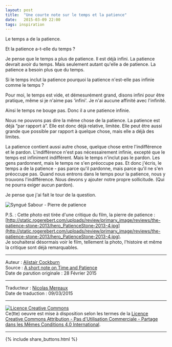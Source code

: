 ```yaml
---
layout: post
title:  "Une courte note sur le temps et la patience"
date:   2015-03-09 22:00
tags: inspiration
---
```


Le temps a de la patience.

Et la patience a-t-elle du temps ?

Je pense que le temps a plus de patience. Il est déjà infini. La patience devrait avoir du temps. Mais seulement autant qu'elle a de patience. La patience a besoin plus que du temps.

Si le temps inclut la patience pourquoi la patience n'est-elle pas infinie comme le temps ?

Pour moi, le temps est vide, et démesurément grand, disons infini pour être pratique, même si je n'aime pas 'infini'. Je n'ai aucune affinité avec l'infinité.

Ainsi le temps ne bouge pas. Donc il a une patience infinie.

Nous ne pouvons pas dire la même chose de la patience. La patience est déjà “par rapport à”. Elle est donc déjà relative, limitée. Elle peut être aussi grande que possible par rapport à quelque chose, mais elle a déjà des limites.

La patience contient aussi autre chose, quelque chose entre l'indifférence et le pardon. L'indifférence n'est pas nécessairement infinie, excepté que le temps est infiniment indifférent. Mais le temps n'inclut pas le pardon. Les gens pardonnent, mais le temps ne s'en préoccupe pas.
Et donc j'écris, le temps a de la patience -  pas parce qu'il pardonne, mais parce qu'il ne s'en préoccupe pas. Quand nous entrons dans le temps pour la patience, nous y trouvons l'indifférence. Nous devons y ajouter notre propre sollicitude. (Qui ne pourra exiger aucun pardon).

Je pense que j'ai fait le tour de la question.


![Syngué Sabour - Pierre de patience](http://static.rogerebert.com/uploads/review/primary_image/reviews/the-patience-stone-2013/hero_PatienceStone-2013-4.jpg)

P.S. : Cette photo est tirée d'une critique du film, la pierre de patience : [http://static.rogerebert.com/uploads/review/primary_image/reviews/the-patience-stone-2013/hero_PatienceStone-2013-4.jpg](http://static.rogerebert.com/uploads/review/primary_image/reviews/the-patience-stone-2013/hero_PatienceStone-2013-4.jpg).  
Je souhaiterai désormais voir le film, tellement la photo, l'histoire et même la critique sont déjà remarquables.


---
Auteur : [Alistair Cockburn](http://alistair.cockburn.us/)  
Source : [A short note on Time and Patience](http://alistair.cockburn.us/A+short+note+on+Time+and+Patience)  
Date de parution originale : 28 Février 2015  

---
Traducteur : [Nicolas Mereaux](http://www.les-traducteurs-agiles.org/traducteurs/)  
Date de traduction : 09/03/2015  

---

<a rel="license" href="http://creativecommons.org/licenses/by-nc-sa/4.0/"><img alt="Licence Creative Commons" style="border-width:0" src="http://i.creativecommons.org/l/by-nc-sa/4.0/88x31.png" /></a><br />Ce(tte) oeuvre est mise à disposition selon les termes de la <a rel="license" href="http://creativecommons.org/licenses/by-nc-sa/4.0/">Licence Creative Commons Attribution - Pas d'Utilisation Commerciale - Partage dans les Mêmes Conditions 4.0 International</a>.

---

{% include share_buttons.html %}
